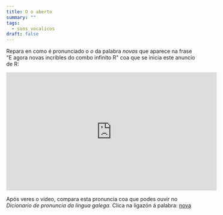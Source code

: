 ```yaml
---
title: O o aberto
summary: ""
tags:
  - sons_vocalicos
draft: false
---
```

Repara en como é pronunciado o *o* da palabra *novas* que aparece na frase  "E agora novas incribles do combo infinito R" coa que se inicia este anuncio de R:

<iframe width="560" height="315" src="https://www.youtube.com/embed/RpPGazYxcUc" title="YouTube video player" frameborder="0" allow="accelerometer; autoplay; clipboard-write; encrypted-media; gyroscope; picture-in-picture; web-share" allowfullscreen></iframe>

Após veres o vídeo, compara esta pronuncia coa que podes ouvir no *Dicionario de pronuncia da lingua galega.* Clica na ligazón á palabra: [nova](https://ilg.usc.es/pronuncia/?pq=&q=nova&l=1&c%5B%5D=0)